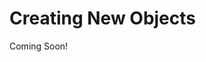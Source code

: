 # Creating New Objects

Coming Soon!

<!--
[$LIFERAY_LEARN_YOUTUBE_URL$]=https://www.youtube.com/embed/dCELSsotvcM
-->